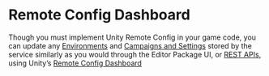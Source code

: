 # Remote Config Dashboard
Though you must implement Unity Remote Config in your game code, you can update any [Environments](Environments.md) and [Campaigns and Settings](CampaignsAndSettings.md) stored by the service similarly as you would through the Editor Package UI, or [REST APIs](RESTAPI.md), using Unity’s [Remote Config Dashboard](https://app.remote-config.unity3d.com/)
